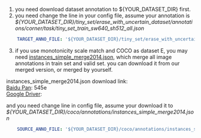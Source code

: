 1. you need download dataset annotation to ${YOUR_DATASET_DIR} first.
2. you need change the line in your config file, assume your annotation is _\${YOUR\_DATASET\_DIR}/tiny\_set/erase\_with\_uncertain\_dataset/annotations/corner/task/tiny\_set\_train\_sw640\_sh512\_all.json_

```yaml
    TARGET_ANNO_FILE: '${YOUR_DATASET_DIR}/tiny_set/erase_with_uncertain_dataset/annotations/corner/task/tiny_set_train_sw640_sh512_all.json'
```


3. if you use monotonicity scale match and COCO as dataset E, you may need [instances_simple_merge2014.json](), which merge all image annotations in train set and valid set. you can download it from our merged version, or merged by yourself.

instances_simple_merge2014.json download link:<br/>
[Baidu Pan](https://pan.baidu.com/s/1_bEutedc3dz9DSR4v7xmVA): 545e<br/>
[Google Driver](https://drive.google.com/open?id=1K6U_KbX6HLMddgGnDIuYmfdRD7mFyIyT): <br/>

and you need change line in config file, assume your download it to _\${YOUR\_DATASET\_DIR}/coco/annotations/instances\_simple\_merge2014.json_

```yaml
    SOURCE_ANNO_FILE: '${YOUR_DATASET_DIR}/coco/annotations/instances_simple_merge2014.json'
```

